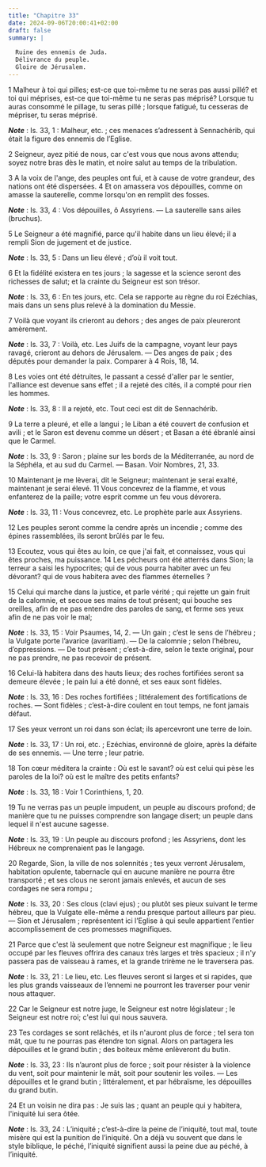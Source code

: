 ```yaml
---
title: "Chapitre 33"
date: 2024-09-06T20:00:41+02:00
draft: false
summary: |
  
  Ruine des ennemis de Juda.
  Délivrance du peuple.
  Gloire de Jérusalem.
---
```



1 Malheur à toi qui pilles; est-ce que toi-même tu ne seras pas aussi pillé? et toi qui méprises, est-ce que toi-même tu ne seras pas méprisé? Lorsque tu auras consommé le pillage, tu seras pillé ; lorsque fatigué, tu cesseras de mépriser, tu seras méprisé.

***Note*** :  Is. 33, 1 : Malheur, etc. ; ces menaces s’adressent à Sennachérib, qui était la figure des ennemis de l’Eglise.


2 Seigneur, ayez pitié de nous, car c'est vous que nous avons attendu; soyez notre bras dès le matin, et noire salut au temps de la tribulation.


3 A la voix de l'ange, des peuples ont fui, et à cause de votre grandeur, des nations ont été dispersées. 4 Et on amassera vos dépouilles, comme on amasse la sauterelle, comme lorsqu'on en remplit des fosses.

***Note*** :  Is. 33, 4 : Vos dépouilles, ô Assyriens. ― La sauterelle sans ailes (bruchus).

5 Le Seigneur a été magnifié, parce qu'il habite dans un lieu élevé; il a rempli Sion de jugement et de justice.

***Note*** :  Is. 33, 5 : Dans un lieu élevé ; d’où il voit tout.

6 Et la fidélité existera en tes jours ; la sagesse et la science seront des richesses de salut; et la crainte du Seigneur est son trésor.

***Note*** :  Is. 33, 6 : En tes jours, etc. Cela se rapporte au règne du roi Ezéchias, mais dans un sens plus relevé à la domination du Messie.


7 Voilà que voyant ils crieront au dehors ; des anges de paix pleureront amèrement.

***Note*** :  Is. 33, 7 : Voilà, etc. Les Juifs de la campagne, voyant leur pays ravagé, crieront au dehors de Jérusalem. ― Des anges de paix ; des députés pour demander la paix. Comparer à 4 Rois, 18, 14.

8 Les voies ont été détruites, le passant a cessé d'aller par le sentier, l'alliance est devenue sans effet ; il a rejeté des cités, il a compté pour rien les hommes.

***Note*** :  Is. 33, 8 : Il a rejeté, etc. Tout ceci est dit de Sennachérib.


9 La terre a pleuré, et elle a langui ; le Liban a été couvert de confusion et avili ; et le Saron est devenu comme un désert ; et Basan a été ébranlé ainsi que le Carmel.

***Note*** :  Is. 33, 9 : Saron ; plaine sur les bords de la Méditerranée, au nord de la Séphéla, et au sud du Carmel. ― Basan. Voir Nombres, 21, 33.


10 Maintenant je me lèverai, dit le Seigneur; maintenant je serai exalté, maintenant je serai élevé. 11 Vous concevrez de la flamme, et vous enfanterez de la paille; votre esprit comme un feu vous dévorera.

***Note*** :  Is. 33, 11 : Vous concevrez, etc. Le prophète parle aux Assyriens.

12 Les peuples seront comme la cendre après un incendie ; comme des épines rassemblées, ils seront brûlés par le feu.


13 Ecoutez, vous qui êtes au loin, ce que j'ai fait, et connaissez, vous qui êtes proches, ma puissance. 14 Les pécheurs ont été atterrés dans Sion; la terreur a saisi les hypocrites; qui de vous pourra habiter avec un feu dévorant? qui de vous habitera avec des flammes éternelles ?


15 Celui qui marche dans la justice, et parle vérité ; qui rejette un gain fruit de la calomnie, et secoue ses mains de tout présent; qui bouche ses oreilles, afin de ne pas entendre des paroles de sang, et ferme ses yeux afin de ne pas voir le mal;

***Note*** :  Is. 33, 15 : Voir Psaumes, 14, 2. ― Un gain ; c’est le sens de l’hébreu ; la Vulgate porte l’avarice (avaritiam). ― De la calomnie ; selon l’hébreu, d’oppressions. ― De tout présent ; c’est-à-dire, selon le texte original, pour ne pas prendre, ne pas recevoir de présent.

16 Celui-là habitera dans des hauts lieux; des roches fortifiées seront sa demeure élevée ; le pain lui a été donné, et ses eaux sont fidèles.

***Note*** :  Is. 33, 16 : Des roches fortifiées ; littéralement des fortifications de roches. ― Sont fidèles ; c’est-à-dire coulent en tout temps, ne font jamais défaut.


17 Ses yeux verront un roi dans son éclat; ils apercevront une terre de loin.

***Note*** :  Is. 33, 17 : Un roi, etc. ; Ezéchias, environné de gloire, après la défaite de ses ennemis. ― Une terre ; leur patrie.

18 Ton cœur méditera la crainte : Où est le savant? où est celui qui pèse les paroles de la loi? où est le maître des petits enfants?

***Note*** :  Is. 33, 18 : Voir 1 Corinthiens, 1, 20.

19 Tu ne verras pas un peuple impudent, un peuple au discours profond; de manière que tu ne puisses comprendre son langage disert; un peuple dans lequel il n'est aucune sagesse.

***Note*** :  Is. 33, 19 : Un peuple au discours profond ; les Assyriens, dont les Hébreux ne comprenaient pas le langage.


20 Regarde, Sion, la ville de nos solennités ; tes yeux verront Jérusalem, habitation opulente, tabernacle qui en aucune manière ne pourra être transporté ; et ses clous ne seront jamais enlevés, et aucun de ses cordages ne sera rompu ;

***Note*** :  Is. 33, 20 : Ses clous (clavi ejus) ; ou plutôt ses pieux suivant le terme hébreu, que la Vulgate elle-même a rendu presque partout ailleurs par pieu. ― Sion et Jérusalem ; représentent ici l’Eglise à qui seule appartient l’entier accomplissement de ces promesses magnifiques.

21 Parce que c'est là seulement que notre Seigneur est magnifique ; le lieu occupé par les fleuves offrira des canaux très larges et très spacieux ; il n'y passera pas de vaisseau à rames, et la grande trirème ne le traversera pas.

***Note*** :  Is. 33, 21 : Le lieu, etc. Les fleuves seront si larges et si rapides, que les plus grands vaisseaux de l’ennemi ne pourront les traverser pour venir nous attaquer.


22 Car le Seigneur est notre juge, le Seigneur est notre législateur ; le Seigneur est notre roi; c'est lui qui nous sauvera.


23 Tes cordages se sont relâchés, et ils n'auront plus de force ; tel sera ton mât, que tu ne pourras pas étendre ton signal. Alors on partagera les dépouilles et le grand butin ; des boiteux même enlèveront du butin.

***Note*** :  Is. 33, 23 : Ils n’auront plus de force ; soit pour résister à la violence du vent, soit pour maintenir le mât, soit pour soutenir les voiles. ― Les dépouilles et le grand butin ; littéralement, et par hébraïsme, les dépouilles du grand butin.


24 Et un voisin ne dira pas : Je suis las ; quant an peuple qui y habitera, l'iniquité lui sera ôtée.

***Note*** :  Is. 33, 24 : L’iniquité ; c’est-à-dire la peine de l’iniquité, tout mal, toute misère qui est la punition de l’iniquité. On a déjà vu souvent que dans le style biblique, le péché, l’iniquité signifient aussi la peine due au péché, à l’iniquité.

